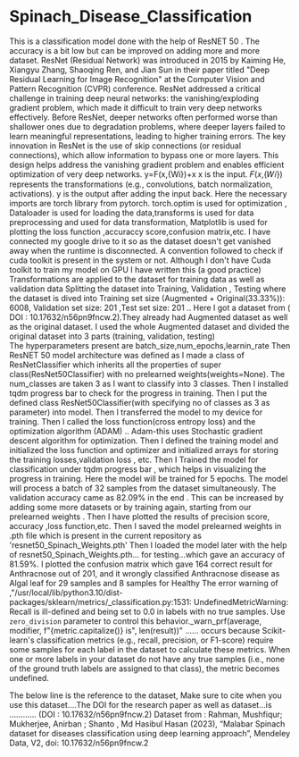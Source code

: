 # Spinach_Disease_Classification
This is a classification model done with the help of ResNET 50 . The accuracy is a bit low but can be improved on adding more and more dataset. 
ResNet (Residual Network) was introduced in 2015 by Kaiming He, Xiangyu Zhang, Shaoqing Ren, and Jian Sun in their paper titled "Deep Residual Learning for Image Recognition" at the Computer Vision and Pattern Recognition (CVPR) conference. ResNet addressed a critical challenge in training deep neural networks: the vanishing/exploding gradient problem, which made it difficult to train very deep networks effectively.
Before ResNet, deeper networks often performed worse than shallower ones due to degradation problems, where deeper layers failed to learn meaningful representations, leading to higher training errors.
The key innovation in ResNet is the use of skip connections (or residual connections), which allow information to bypass one or more layers. This design helps address the vanishing gradient problem and enables efficient optimization of very deep networks.
y=F(x,{Wi})+x
x is the input.
𝐹(𝑥,{𝑊𝑖}) represents the transformations (e.g., convolutions, batch normalization, activations).
y is the output after adding the input back.
Here the necessary imports are torch library from pytorch. torch.optim is used for optimization , Dataloader is used for loading the data,transforms is used for data preprocessing and used for data transformation, Matplotlib is used for plotting the loss function ,accuraccy score,confusion matrix,etc.
I have connected my google drive to it so as the dataset doesn't get vanished away when the runtime is disconnected.
A convention followed to check if cuda toolkit is present in the system or not. Although I don't have Cuda toolkit to train my model on GPU I have written this (a good practice)
Transformations are applied to the dataset for training data as well as validation data
Splitting the dataset into Training, Validation , Testing where the dataset is dived into Training set size (Augmented + Original(33.33%)): 6008, Validation set size: 201 ,Test set size: 201 .. Here I got a dataset from  ( DOI : 10.17632/n56pn9fncw.2).They already had Augmented dataset as well as the original dataset. I used the whole Augmented dataset and divided the original dataset into 3 parts (training, validation, testing)  
The hyperparameters present are batch_size,num_epochs,learnin_rate
Then ResNET 50 model architecture was defined as I made a class of ResNetClassifier which inherits all the properties of super class(ResNet50Classifier) with no prelearned weights(weights=None). The num_classes are taken 3 as I want to classify into 3 classes.
Then I installed tqdm progress bar to check for the progress in training.
Then I put the defined class ResNet50Classifier(with specifying no of classes as 3 as parameter) into model. Then I transferred the model to my device for training.
Then I called the loss function(cross entropy loss) and the optimization algorithm (ADAM) .. Adam-this uses Stochastic gradient descent algorithm for optimization.
Then I defined the training model and initialized the loss function and optimizer and initialized arrays for storing the training losses,validation loss , etc.
Then I Trained the model for classification under tqdm progress bar , which helps in visualizing the progress in training. Here the model will be trained for 5 epochs. The model will process a batch of 32 samples from the dataset simultaneously.
The validation accuracy came as 82.09% in the end . This can be increased by adding some more datasets or by training again, starting from our prelearned weights .
Then I have plotted the results of precision score, accuracy ,loss function,etc.
Then I saved the model prelearned weights in .pth file which is present in the current repository as 'resnet50_Spinach_Weights.pth'
Then I loaded the model later with the help of resnet50_Spinach_Weights.pth... for testing...which gave an accuracy of 81.59%.
I plotted the confusion matrix which gave 164 correct result for Anthracnose out of 201, and it wrongly classified Anthracnose disease as Algal leaf for 29 samples and 8 samples for Healthy
The error warning of  ,"/usr/local/lib/python3.10/dist-packages/sklearn/metrics/_classification.py:1531: UndefinedMetricWarning: Recall is ill-defined and being set to 0.0 in labels with no true samples. Use `zero_division` parameter to control this behavior._warn_prf(average, modifier, f"{metric.capitalize()} is", len(result))"         ......  occurs because Scikit-learn's classification metrics (e.g., recall, precision, or F1-score) require some samples for each label in the dataset to calculate these metrics. When one or more labels in your dataset do not have any true samples (i.e., none of the ground truth labels are assigned to that class), the metric becomes undefined.

The below line is the reference to the dataset, Make sure to cite when you use this dataset....The DOI for the research paper as well as dataset...is ............ (DOI : 10.17632/n56pn9fncw.2)
Dataset from : Rahman, Mushfiqur; Mukherjee, Anirban ; Shanto , Md Hasibul Hasan  (2023), “Malabar Spinach dataset for diseases classification using deep learning approach”, Mendeley Data, V2, doi: 10.17632/n56pn9fncw.2
